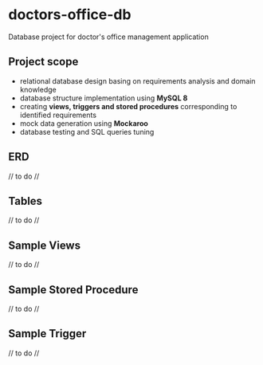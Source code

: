 # doctors-office-db
Database project for doctor's office management application

## Project scope 
  - relational database design basing on requirements analysis and domain knowledge  
  - database structure implementation using **MySQL 8**
  - creating **views, triggers and stored procedures** corresponding to identified requirements 
  - mock data generation using **Mockaroo** 
  - database testing and SQL queries tuning 

## ERD 
// to do // 

## Tables
// to do // 

## Sample Views 
// to do // 

## Sample Stored Procedure 
// to do // 

## Sample Trigger 
// to do // 


  
    




